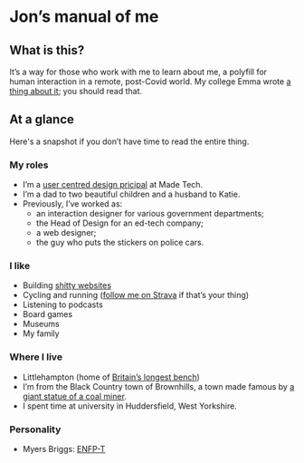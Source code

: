 # Jon’s manual of me

## What is this?

It’s a way for those who work with me to learn about me, a polyfill for human interaction in a remote, post-Covid world. My college Emma wrote [a thing about it](https://designedandmade.substack.com/p/a-manual-of-me); you should read that.

## At a glance

Here's a snapshot if you don’t have time to read the entire thing.

### My roles

* I’m a [user centred design pricipal](https://github.com/madetech/handbook/blob/main/roles/ucd_principal.md) at Made Tech.
* I’m a dad to two beautiful children and a husband to Katie.
* Previously, I’ve worked as:
  *  an interaction designer for various government departments;
  *  the Head of Design for an ed-tech company;
  *  a web designer;
  *  the guy who puts the stickers on police cars.

### I like

* Building [shitty websites](https://roobottom.com/)
* Cycling and running ([follow me on Strava](https://www.strava.com/athletes/1290606) if that’s your thing)
* Listening to podcasts
* Board games
* Museums
* My family

### Where I live

* Littlehampton (home of [Britain’s longest bench](http://www.longbench.org/))
* I’m from the Black Country town of Brownhills, a town made famous by [a giant statue of a coal miner](https://en.wikipedia.org/wiki/Brownhills#Attractions_and_landmarks).
* I spent time at university in Huddersfield, West Yorkshire.

### Personality

* Myers Briggs: [ENFP-T](https://www.16personalities.com/enfp-personality)
